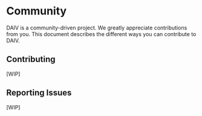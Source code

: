 # Community

DAIV is a community-driven project. We greatly appreciate contributions from you. This document describes the different ways you can contribute to DAIV.

## Contributing

[WIP]

## Reporting Issues

[WIP]

